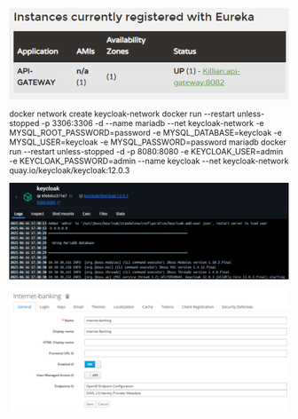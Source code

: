 ![alt text](logs/image.png)

docker network create keycloak-network
docker run --restart unless-stopped -p 3306:3306 -d --name mariadb --net keycloak-network -e MYSQL_ROOT_PASSWORD=password -e MYSQL_DATABASE=keycloak -e MYSQL_USER=keycloak -e MYSQL_PASSWORD=password mariadb
docker run --restart unless-stopped -d -p 8080:8080 -e KEYCLOAK_USER=admin -e KEYCLOAK_PASSWORD=admin --name keycloak --net keycloak-network quay.io/keycloak/keycloak:12.0.3

![alt text](logs/image2.png)

![alt text](logs/image3.png)